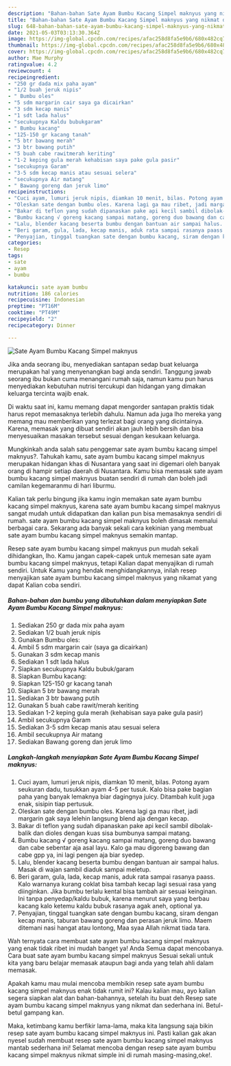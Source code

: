 ```yaml
---
description: "Bahan-bahan Sate Ayam Bumbu Kacang Simpel maknyus yang nikmat dan Mudah Dibuat"
title: "Bahan-bahan Sate Ayam Bumbu Kacang Simpel maknyus yang nikmat dan Mudah Dibuat"
slug: 648-bahan-bahan-sate-ayam-bumbu-kacang-simpel-maknyus-yang-nikmat-dan-mudah-dibuat
date: 2021-05-03T03:13:30.364Z
image: https://img-global.cpcdn.com/recipes/afac258d8fa5e9b6/680x482cq70/sate-ayam-bumbu-kacang-simpel-maknyus-foto-resep-utama.jpg
thumbnail: https://img-global.cpcdn.com/recipes/afac258d8fa5e9b6/680x482cq70/sate-ayam-bumbu-kacang-simpel-maknyus-foto-resep-utama.jpg
cover: https://img-global.cpcdn.com/recipes/afac258d8fa5e9b6/680x482cq70/sate-ayam-bumbu-kacang-simpel-maknyus-foto-resep-utama.jpg
author: Mae Murphy
ratingvalue: 4.2
reviewcount: 4
recipeingredient:
- "250 gr dada mix paha ayam"
- "1/2 buah jeruk nipis"
- " Bumbu oles"
- "5 sdm margarin cair saya ga dicairkan"
- "3 sdm kecap manis"
- "1 sdt lada halus"
- "secukupnya Kaldu bubukgaram"
- " Bumbu kacang"
- "125-150 gr kacang tanah"
- "5 btr bawang merah"
- "3 btr bawang putih"
- "5 buah cabe rawitmerah keriting"
- "1-2 keping gula merah kehabisan saya pake gula pasir"
- "secukupnya Garam"
- "3-5 sdm kecap manis atau sesuai selera"
- "secukupnya Air matang"
- " Bawang goreng dan jeruk limo"
recipeinstructions:
- "Cuci ayam, lumuri jeruk nipis, diamkan 10 menit, bilas. Potong ayam seukuran dadu, tusukkan ayam 4-5 per tusuk. Kalo bisa pake bagian paha yang banyak lemaknya biar dagingnya juicy. Ditambah kulit juga enak, sisipin tiap pertusuk."
- "Oleskan sate dengan bumbu oles. Karena lagi ga mau ribet, jadi margarin gak saya lelehin langsung blend aja dengan kecap."
- "Bakar di teflon yang sudah dipanaskan pake api kecil sambil dibolak-balik dan dioles dengan kuas sisa bumbunya sampai matang."
- "Bumbu kacang √ goreng kacang sampai matang, goreng duo bawang dan cabe sebentar aja asal layu. Kalo ga mau digoreng bawang dan cabe gpp ya, ini lagi pengen aja biar syedep."
- "Lalu, blender kacang beserta bumbu dengan bantuan air sampai halus. Masak di wajan sambil diaduk sampai meletup."
- "Beri garam, gula, lada, kecap manis, aduk rata sampai rasanya paass. Kalo warnanya kurang coklat bisa tambah kecap lagi sesuai rasa yang diinginkan. Jika bumbu terlalu kental bisa tambah air sesuai keinginan. Ini tanpa penyedap/kaldu bubuk, karena menurut saya yang berbau kacang kalo ketemu kaldu bubuk rasanya agak aneh, optional ya."
- "Penyajian, tinggal tuangkan sate dengan bumbu kacang, siram dengan kecap manis, taburan bawang goreng dan perasan jeruk limo. Maem ditemani nasi hangat atau lontong, Maa syaa Allah nikmat tiada tara."
categories:
- Resep
tags:
- sate
- ayam
- bumbu

katakunci: sate ayam bumbu 
nutrition: 186 calories
recipecuisine: Indonesian
preptime: "PT16M"
cooktime: "PT49M"
recipeyield: "2"
recipecategory: Dinner

---
```



![Sate Ayam Bumbu Kacang Simpel maknyus](https://img-global.cpcdn.com/recipes/afac258d8fa5e9b6/680x482cq70/sate-ayam-bumbu-kacang-simpel-maknyus-foto-resep-utama.jpg)

Jika anda seorang ibu, menyediakan santapan sedap buat keluarga merupakan hal yang menyenangkan bagi anda sendiri. Tanggung jawab seorang ibu bukan cuma menangani rumah saja, namun kamu pun harus menyediakan kebutuhan nutrisi tercukupi dan hidangan yang dimakan keluarga tercinta wajib enak.

Di waktu  saat ini, kamu memang dapat mengorder santapan praktis tidak harus repot memasaknya terlebih dahulu. Namun ada juga lho mereka yang memang mau memberikan yang terlezat bagi orang yang dicintainya. Karena, memasak yang dibuat sendiri akan jauh lebih bersih dan bisa menyesuaikan masakan tersebut sesuai dengan kesukaan keluarga. 



Mungkinkah anda salah satu penggemar sate ayam bumbu kacang simpel maknyus?. Tahukah kamu, sate ayam bumbu kacang simpel maknyus merupakan hidangan khas di Nusantara yang saat ini digemari oleh banyak orang di hampir setiap daerah di Nusantara. Kamu bisa memasak sate ayam bumbu kacang simpel maknyus buatan sendiri di rumah dan boleh jadi camilan kegemaranmu di hari liburmu.

Kalian tak perlu bingung jika kamu ingin memakan sate ayam bumbu kacang simpel maknyus, karena sate ayam bumbu kacang simpel maknyus sangat mudah untuk didapatkan dan kalian pun bisa memasaknya sendiri di rumah. sate ayam bumbu kacang simpel maknyus boleh dimasak memalui berbagai cara. Sekarang ada banyak sekali cara kekinian yang membuat sate ayam bumbu kacang simpel maknyus semakin mantap.

Resep sate ayam bumbu kacang simpel maknyus pun mudah sekali dihidangkan, lho. Kamu jangan capek-capek untuk memesan sate ayam bumbu kacang simpel maknyus, tetapi Kalian dapat menyajikan di rumah sendiri. Untuk Kamu yang hendak menghidangkannya, inilah resep menyajikan sate ayam bumbu kacang simpel maknyus yang nikamat yang dapat Kalian coba sendiri.

<!--inarticleads1-->

##### Bahan-bahan dan bumbu yang dibutuhkan dalam menyiapkan Sate Ayam Bumbu Kacang Simpel maknyus:

1. Sediakan 250 gr dada mix paha ayam
1. Sediakan 1/2 buah jeruk nipis
1. Gunakan  Bumbu oles:
1. Ambil 5 sdm margarin cair (saya ga dicairkan)
1. Gunakan 3 sdm kecap manis
1. Sediakan 1 sdt lada halus
1. Siapkan secukupnya Kaldu bubuk/garam
1. Siapkan  Bumbu kacang:
1. Siapkan 125-150 gr kacang tanah
1. Siapkan 5 btr bawang merah
1. Sediakan 3 btr bawang putih
1. Gunakan 5 buah cabe rawit/merah keriting
1. Sediakan 1-2 keping gula merah (kehabisan saya pake gula pasir)
1. Ambil secukupnya Garam
1. Sediakan 3-5 sdm kecap manis atau sesuai selera
1. Ambil secukupnya Air matang
1. Sediakan  Bawang goreng dan jeruk limo




<!--inarticleads2-->

##### Langkah-langkah menyiapkan Sate Ayam Bumbu Kacang Simpel maknyus:

1. Cuci ayam, lumuri jeruk nipis, diamkan 10 menit, bilas. Potong ayam seukuran dadu, tusukkan ayam 4-5 per tusuk. Kalo bisa pake bagian paha yang banyak lemaknya biar dagingnya juicy. Ditambah kulit juga enak, sisipin tiap pertusuk.
1. Oleskan sate dengan bumbu oles. Karena lagi ga mau ribet, jadi margarin gak saya lelehin langsung blend aja dengan kecap.
1. Bakar di teflon yang sudah dipanaskan pake api kecil sambil dibolak-balik dan dioles dengan kuas sisa bumbunya sampai matang.
1. Bumbu kacang √ goreng kacang sampai matang, goreng duo bawang dan cabe sebentar aja asal layu. Kalo ga mau digoreng bawang dan cabe gpp ya, ini lagi pengen aja biar syedep.
1. Lalu, blender kacang beserta bumbu dengan bantuan air sampai halus. Masak di wajan sambil diaduk sampai meletup.
1. Beri garam, gula, lada, kecap manis, aduk rata sampai rasanya paass. Kalo warnanya kurang coklat bisa tambah kecap lagi sesuai rasa yang diinginkan. Jika bumbu terlalu kental bisa tambah air sesuai keinginan. Ini tanpa penyedap/kaldu bubuk, karena menurut saya yang berbau kacang kalo ketemu kaldu bubuk rasanya agak aneh, optional ya.
1. Penyajian, tinggal tuangkan sate dengan bumbu kacang, siram dengan kecap manis, taburan bawang goreng dan perasan jeruk limo. Maem ditemani nasi hangat atau lontong, Maa syaa Allah nikmat tiada tara.




Wah ternyata cara membuat sate ayam bumbu kacang simpel maknyus yang enak tidak ribet ini mudah banget ya! Anda Semua dapat mencobanya. Cara buat sate ayam bumbu kacang simpel maknyus Sesuai sekali untuk kita yang baru belajar memasak ataupun bagi anda yang telah ahli dalam memasak.

Apakah kamu mau mulai mencoba membikin resep sate ayam bumbu kacang simpel maknyus enak tidak rumit ini? Kalau kalian mau, ayo kalian segera siapkan alat dan bahan-bahannya, setelah itu buat deh Resep sate ayam bumbu kacang simpel maknyus yang nikmat dan sederhana ini. Betul-betul gampang kan. 

Maka, ketimbang kamu berfikir lama-lama, maka kita langsung saja bikin resep sate ayam bumbu kacang simpel maknyus ini. Pasti kalian gak akan nyesel sudah membuat resep sate ayam bumbu kacang simpel maknyus mantab sederhana ini! Selamat mencoba dengan resep sate ayam bumbu kacang simpel maknyus nikmat simple ini di rumah masing-masing,oke!.

